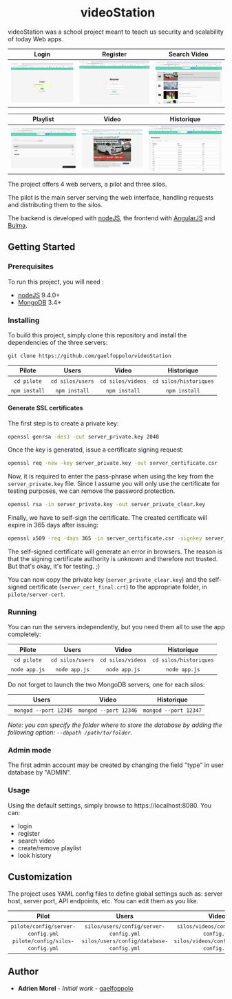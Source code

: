 <h1 align="center">
​    videoStation
</h1>



videoStation was a school project meant to teach us security and scalability of today Web apps.

|            Login            |            Register             |            Search Video            |
| :-------------------------: | :-------------------------: | :-------------------------: |
| ![Screen0](login.png) | ![Screen1](register.png) | ![Screen2](searchvideo.png) |

|            Playlist            |            Video             |            Historique            |
| :-------------------------: | :-------------------------: | :-------------------------: |
| ![Screen0](playlist.png) | ![Screen1](video.png) | ![Screen2](historique.png) |


The project offers 4 web servers, a pilot and three silos.

The pilot is the main server serving the web interface, handling requests and distributing them to the silos.

The backend is developed with [nodeJS](http://nodejs.org/), the frontend with [AngularJS](https://angularjs.org/) and [Bulma](bulma.io).

## Getting Started

### Prerequisites

To run this project, you will need :

- [nodeJS](http://nodejs.org/) 9.4.0+
- [MongoDB](https://www.mongodb.com/) 3.4+

### Installing

To build this project, simply clone this repository and install the dependencies of the three servers:

```shell
git clone https://github.com/gaelfoppolo/videoStation
```

|     Pilote     |      Users       |      Video       |      Historique       |
| :-----------: | :--------------: | :--------------: | :--------------: |
|  `cd pilote`  | `cd silos/users` | `cd silos/videos` | `cd silos/historiques` |
| `npm install` |  `npm install`   |  `npm install`   |  `npm install`   |

#### Generate SSL certificates

The first step is to create a private key:

```sh
openssl genrsa -des3 -out server_private.key 2048
```

Once the key is generated, issue a certificate signing request:

```sh
openssl req -new -key server_private.key -out server_certificate.csr
```

Now, it is required to enter the pass-phrase when using the key from the `server_private.key` file. Since I assume you will only use the certificate for testing purposes, we can remove the password protection. 

```sh
openssl rsa -in server_private.key -out server_private_clear.key
```

Finally, we have to self-sign the certificate. The created certificate will expire in 365 days after issuing:

```sh
openssl x509 -req -days 365 -in server_certificate.csr -signkey server_private_clear.key -out server_cert_final.crt
```

The self-signed certificate will generate an error in browsers. The reason is that the 
signing certificate authority is unknown and therefore not trusted. But that's okay, it's for testing. ;)

You can now copy the private key (`server_private_clear.key`) and the self-signed certificate (`server_cert_final.crt`)  to the appropriate folder, in `pilote/server-cert`.

### Running

You can run the servers independently, but you need them all to use the app completely:

|     Pilote     |      Users       |      Video       |      Historique       |
| :-----------: | :--------------: | :--------------: | :--------------: |
|  `cd pilote`  | `cd silos/users` | `cd silos/videos` | `cd silos/historiques` |
| `node app.js` |  `node app.js`   |  `node app.js`   |  `node app.js`   |

Do not forget to launch the two MongoDB servers, one for each silos:

|         Users          |         Video         |         Historique         |
| :--------------------: | :-------------------: | :-------------------: |
| ` mongod --port 12345` | `mongod --port 12346` | `mongod --port 12347` |

_Note: you can specify the folder where to store the database by adding the following option: `--dbpath /path/to/folder`_.
### Admin mode
The first admin account may be created by changing the field "type" in user database by "ADMIN".
### Usage

Using the default settings, simply browse to https://localhost:8080. You can:

- login
- register
- search video
- create/remove playlist
- look history

## Customization

The project uses YAML config files to define global settings such as: server host, server port, API endpoints, etc. You can edit them as you like.

|                  Pilot                   |                  Users                   |                  Videos                   |                  Historiques                   |
| :--------------------------------------: | :--------------------------------------: | :--------------------------------------: | :--------------------------------------: |
| `pilote/config/server-config.yml` `pilote/config/silos-config.yml` | `silos/users/config/server-config.yml` `silos/users/config/database-config.yml` | `silos/videos/config/server-config.yml` `silos/videos/config/database-config.yml` | `silos/historiques/config/server-config.yml` `silos/historiques/config/database-config.yml` |


## Author

- **Adrien Morel** - *Initial work* - [gaelfoppolo](https://github.com/adrienmorel)


